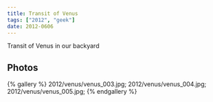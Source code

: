 ```yaml
---
title: Transit of Venus
tags: ["2012", "geek"]
date: 2012-0606
---
```

Transit of Venus in our backyard
<br>

<h2>Photos</h2>
{% gallery %} 
2012/venus/venus_003.jpg;
2012/venus/venus_004.jpg;
2012/venus/venus_005.jpg;
{% endgallery %}
